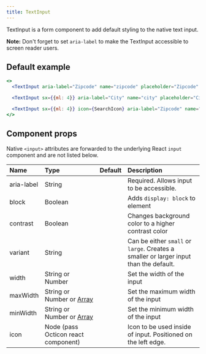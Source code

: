 ```yaml
---
title: TextInput
---
```


TextInput is a form component to add default styling to the native text input.

**Note:** Don't forget to set `aria-label` to make the TextInput accessible to screen reader users.

## Default example

```jsx live
<>
  <TextInput aria-label="Zipcode" name="zipcode" placeholder="Zipcode" autoComplete="postal-code" />

  <TextInput sx={{ml: 4}} aria-label="City" name="city" placeholder="City" contrast />

  <TextInput sx={{ml: 4}} icon={SearchIcon} aria-label="Zipcode" name="zipcode" placeholder="Find user" autoComplete="postal-code" />
</>
```

## Component props

Native `<input>` attributes are forwarded to the underlying React `input` component and are not listed below.

| Name       | Type                                                                      | Default | Description                                                                           |
| :--------- | :------------------------------------------------------------------------ | :-----: | :------------------------------------------------------------------------------------ |
| aria-label | String                                                                    |         | Required. Allows input to be accessible.                                              |
| block      | Boolean                                                                   |         | Adds `display: block` to element                                                      |
| contrast   | Boolean                                                                   |         | Changes background color to a higher contrast color                                   |
| variant    | String                                                                    |         | Can be either `small` or `large`. Creates a smaller or larger input than the default. |
| width      | String or Number                                                          |         | Set the width of the input                                                            |
| maxWidth   | String or Number or [Array](https://styled-system.com/guides/array-props) |         | Set the maximum width of the input                                                    |
| minWidth   | String or Number or [Array](https://styled-system.com/guides/array-props) |         | Set the minimum width of the input                                                    |
| icon       | Node (pass Octicon react component)                                       |         | Icon to be used inside of input. Positioned on the left edge.                         |
